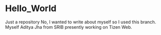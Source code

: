 # Hello_World
Just a repository
No, I wanted to write about myself so I used this branch. Myself Aditya Jha from SRIB presently working on Tizen Web.
